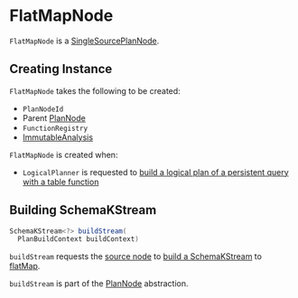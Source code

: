 # FlatMapNode

`FlatMapNode` is a [SingleSourcePlanNode](SingleSourcePlanNode.md).

## Creating Instance

`FlatMapNode` takes the following to be created:

* <span id="id"> `PlanNodeId`
* <span id="source"> Parent [PlanNode](PlanNode.md)
* <span id="functionRegistry"> `FunctionRegistry`
* <span id="analysis"> [ImmutableAnalysis](ImmutableAnalysis.md)

`FlatMapNode` is created when:

* `LogicalPlanner` is requested to [build a logical plan of a persistent query with a table function](LogicalPlanner.md#buildPersistentLogicalPlan-tableFunctions)

## <span id="buildStream"> Building SchemaKStream

```java
SchemaKStream<?> buildStream(
  PlanBuildContext buildContext)
```

`buildStream` requests the [source node](SingleSourcePlanNode.md#getSource) to [build a SchemaKStream](PlanNode.md#buildStream) to [flatMap](SchemaKStream.md#flatMap).

`buildStream` is part of the [PlanNode](PlanNode.md#buildStream) abstraction.
